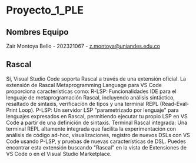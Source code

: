 # Proyecto_1_PLE
## Nombres Equipo
Zair Montoya Bello - 202321067 - z.montoya@uniandes.edu.co

## Rascal

Sí, Visual Studio Code soporta Rascal a través de una extensión oficial.
La extensión de Rascal Metaprogramming Language para VS Code proporciona características como:
R-LSP:
Funcionalidades IDE para el lenguaje de metaprogramación Rascal, incluyendo análisis sintáctico, resaltado de sintaxis, verificación de tipos y una terminal REPL (Read-Eval-Print Loop).
P-LSP:
Un servidor LSP "parametrizado por lenguaje" para lenguajes expresados en Rascal, permitiendo ejecutar tu propio LSP en VS Code a partir de una definición de sintaxis.
Terminal Rascal integrada:
Una terminal REPL altamente integrada que facilita la experimentación con análisis de código ad-hoc, visualizaciones, registro de nuevos DSLs con VS Code usando P-LSP, y pruebas de nuevas características de DSL.
Puedes encontrar esta extensión buscando "Rascal" en la vista de Extensiones de VS Code o en el Visual Studio Marketplace.



